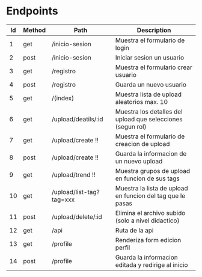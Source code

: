 # Endpoints

| Id  | Method | Path                     | Description                                                 |
| --- | ------ | ------------------------ | ----------------------------------------------------------- |
| 1   | get    | /inicio-sesion           | Muestra el formulario de login                              |
| 2   | post   | /inicio-sesion           | Iniciar sesion un usuario                                   |
| 3   | get    | /registro                | Muestra el formulario crear usuario                         |
| 4   | post   | /registro                | Guarda un nuevo usuario                                     |
| 5   | get    | /(index)                 | Muestra lista de upload aleatorios max. 10                  |
| 6   | get    | /upload/deatils/:id      | Muestra los detalles del upload que selecciones (segun rol) |
| 7   | get    | /upload/create !!        | Muestra el formulario de creacion de upload                 |
| 8   | post   | /upload/create !!        | Guarda la informacion de un nuevo upload                    |
| 9   | get    | /upload/trend !!         | Muestra grupos de upload en funcion de sus tags             |
| 10  | get    | /upload/list-tag?tag=xxx | Muestra la lista de upload en funcion del tag que le pasas  |
| 11  | post   | /upload/delete/:id       | Elimina el archivo subido (solo a nivel didactico)          |
| 12  | get    | /api                     | Ruta de la api                                              |
| 13  | get    | /profile                 | Renderiza form edicion perfil                               |
| 14  | post   | /profile                 | Guarda la informacion editada y redirige al inicio          |
